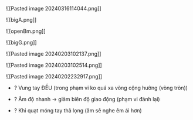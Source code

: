 
![[Pasted image 20240316114044.png]]

![[bigA.png]]

![[openBm.png]]

![[bigG.png]]

![[Pasted image 20240203102137.png]]

![[Pasted image 20240203102514.png]]

![[Pasted image 20240202232917.png]]

+ ?  Vung tay ĐỀU (trong phạm vi ko quá xa vòng cộng hưởng (vòng tròn))
+ ? Âm độ nhanh -> giảm biên độ giao động (phạm vi đánh lại)

+ ? Khi quạt móng tay thả lọng (âm sẽ nghe êm ái hơn) 

